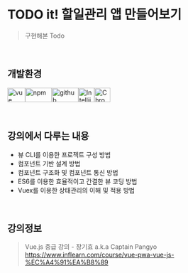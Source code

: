 # TODO it! 할일관리 앱 만들어보기

> 구현해본 Todo

<br>

## 개발환경  

<img alt="vue" src="https://user-images.githubusercontent.com/48410197/76545641-7c050b00-64cd-11ea-8781-2722e3250239.png" width="40" height="32"/><img alt="npm" src="https://user-images.githubusercontent.com/48410197/76545688-8fb07180-64cd-11ea-8c0b-1376971343db.png" width="60" height="32"/><img alt="github" src="https://user-images.githubusercontent.com/48410197/76545710-963ee900-64cd-11ea-9345-a25076f9d5fd.png" width="60" height="32"/><img alt="Intellij" src="https://user-images.githubusercontent.com/48410197/76545740-a35bd800-64cd-11ea-9c18-1e53dcbb88a4.png" width="36" height="32"/><img alt="Chrome" src="https://user-images.githubusercontent.com/48410197/76545746-a5259b80-64cd-11ea-825b-edc2c2af2ac0.png" width="36" height="32"/>

  <br>

## 강의에서 다루는 내용

* 뷰 CLI를 이용한 프로젝트 구성 방법    
* 컴포넌트 기반 설계 방법
* 컴포넌트 구조화 및 컴포넌트 통신 방법
* ES6를 이용한 효율적이고 간결한 뷰 코딩 방법
* Vuex를 이용한 상태관리의 이해 및 적용 방법

<br>

## 강의정보

> Vue.js 중급 강의 - 장기효 a.k.a Captain Pangyo  
> https://www.inflearn.com/course/vue-pwa-vue-js-%EC%A4%91%EA%B8%89
